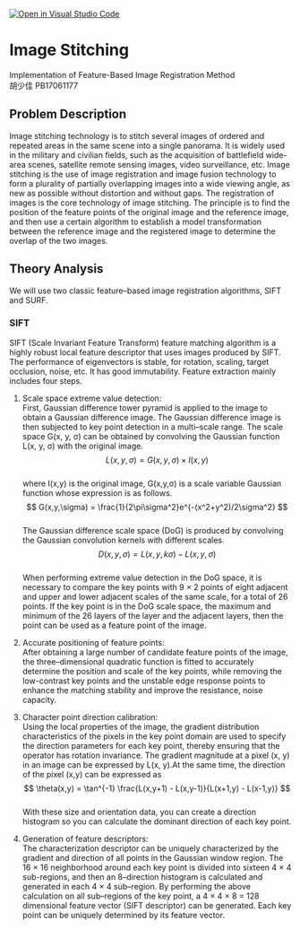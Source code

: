 [![Open in Visual Studio Code](https://classroom.github.com/assets/open-in-vscode-f059dc9a6f8d3a56e377f745f24479a46679e63a5d9fe6f495e02850cd0d8118.svg)](https://classroom.github.com/online_ide?assignment_repo_id=6638949&assignment_repo_type=AssignmentRepo)
# Image Stitching
Implementation of Feature-Based Image Registration Method<br>
胡少佳 PB17061177

## Problem Description
Image stitching technology is to stitch several images of ordered and repeated areas in the same scene into a single panorama. It is widely used in the military and civilian fields, such as the acquisition of battlefield wide-area scenes, satellite remote sensing images, video surveillance, etc. Image stitching is the use of image registration and image fusion technology to form a plurality of partially overlapping images into a wide viewing angle, as new as possible without distortion and without gaps. The registration of images is the core technology of image stitching. The principle is to find the position of the feature points of the original image and the reference image, and then use a certain algorithm to establish a model transformation between the reference image and the registered image to determine the overlap of the two images.

## Theory Analysis
We will use two classic feature–based image registration algorithms, SIFT and SURF.

### SIFT
SIFT (Scale Invariant Feature Transform) feature matching algorithm is a highly robust local feature descriptor that uses images produced by SIFT. The performance of eigenvectors is stable, for rotation, scaling, target occlusion, noise, etc. It has good immutability. Feature extraction mainly includes four steps.

1. Scale space extreme value detection:<br>
First, Gaussian difference tower pyramid is applied to the image to obtain a Gaussian difference image. The Gaussian difference image is then subjected to key point detection in a multi–scale range. The scale space G(x, y, σ) can be obtained by convolving the Gaussian function L(x, y, σ) with the original image.<br>
$$
L(x,y,\sigma) = G(x,y,\sigma) \times I(x,y)
$$
<br>where I(x,y) is the original image, G(x,y,σ) is a scale variable Gaussian function whose expression is as follows.<br>
$$
G(x,y,\sigma) = \frac{1}{2\pi\sigma^2}e^{-(x^2+y^2)/2\sigma^2}
$$
<br>The Gaussian difference scale space (DoG) is produced by convolving the Gaussian convolution kernels with different scales.<br>
$$
D(x,y,\sigma) = L(x,y,k\sigma) - L(x,y,\sigma)
$$
<br>When performing extreme value detection in the DoG space, it is necessary to compare the key points with 9 × 2 points of eight adjacent and upper and lower adjacent scales of the same scale, for a total of 26 points. If the key point is in the DoG scale space, the maximum and minimum of the 26 layers of the layer and the adjacent layers, then the point can be used as a feature point of the image.

2. Accurate positioning of feature points:<br>
After obtaining a large number of candidate feature points of the image, the three–dimensional quadratic function is fitted to accurately determine the position and scale of the key points, while removing the low-contrast key points and the unstable edge response points to enhance the matching stability and improve the resistance, noise capacity.

3. Character point direction calibration:<br>
Using the local properties of the image, the gradient distribution characteristics of the pixels in the key point domain are used to specify the direction parameters for each key point, thereby ensuring that the operator has rotation invariance. The gradient magnitude at a pixel (x, y) in an image can be expressed by L(x, y).At the same time, the direction of the pixel (x,y) can be expressed as<br>
$$
\theta(x,y) = \tan^{-1} \frac{L(x,y+1) - L(x,y-1)}{L(x+1,y) - L(x-1,y)}
$$
<br>With these size and orientation data, you can create a direction histogram so you can calculate the dominant direction of each key point.

4. Generation of feature descriptors:<br>
The characterization descriptor can be uniquely characterized by the gradient and direction of all points in the Gaussian window region. The 16 × 16 neighborhood around each key point is divided into sixteen 4 × 4 sub-regions, and then an 8–direction histogram is calculated and generated in each 4 × 4 sub–region. By performing the above calculation on all sub–regions of the key point, a 4 × 4 × 8 = 128 dimensional feature vector (SIFT descriptor) can be generated. Each key point can be uniquely determined by its feature vector.

